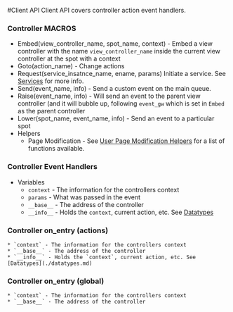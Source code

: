 #Client API
Client API covers controller action event handlers.

### Controller MACROS
  * Embed(view_controller_name, spot_name, context) - Embed a view controller with the name `view_controller_name` inside the current view controller at the spot with a context
  * Goto(action_name) - Change actions
  * Request(service_insatnce_name, ename, params) Initiate a service.  See [Services](./services.md) for more info.  
  * Send(event_name, info) - Send a custom event on the main queue.
  * Raise(event_name, info) - Will send an event to the parent view controller (and it will bubble up, following `event_gw` which is set in `Embed` as the parent controller
  * Lower(spot_name, event_name, info) - Send an event to a particular spot
  * Helpers
    * Page Modification - See [User Page Modification Helpers](./vm.md#user_page_modification_helpers) for a list of functions available.

### Controller Event Handlers
  * Variables
    * `context` - The information for the controllers context
    * `params` - What was passed in the event
    * `__base__` - The address of the controller
    * `__info__` - Holds the `context`, current action, etc. See [Datatypes](./datatypes.md)
### Controller on_entry (actions)
    * `context` - The information for the controllers context
    * `__base__` - The address of the controller
    * `__info__` - Holds the `context`, current action, etc. See [Datatypes](./datatypes.md)
### Controller on_entry (global)
    * `context` - The information for the controllers context
    * `__base__` - The address of the controller
